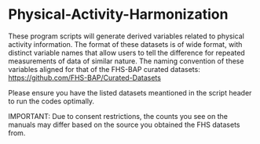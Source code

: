 # Physical-Activity-Harmonization

These program scripts will generate derived variables related to physical activity information. 
The format of these datasets is of wide format, with distinct variable names that allow users to tell the difference for repeated measurements of data of similar nature.
The naming convention of these variables aligned for that of the FHS-BAP curated datasets: https://github.com/FHS-BAP/Curated-Datasets 

Please ensure you have the listed datasets meantioned in the script header to run the codes optimally.

IMPORTANT: Due to consent restrictions, the counts you see on the manuals may differ based on the source you obtained the FHS datasets from.

